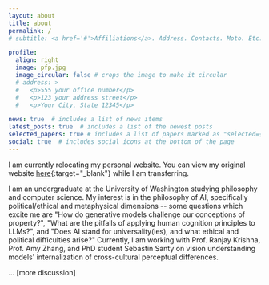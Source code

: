```yaml
---
layout: about
title: about
permalink: /
# subtitle: <a href='#'>Affiliations</a>. Address. Contacts. Moto. Etc.

profile:
  align: right
  image: pfp.jpg
  image_circular: false # crops the image to make it circular
  # address: >
  #   <p>555 your office number</p>
  #   <p>123 your address street</p>
  #   <p>Your City, State 12345</p>

news: true  # includes a list of news items
latest_posts: true  # includes a list of the newest posts
selected_papers: true # includes a list of papers marked as "selected={true}"
social: true  # includes social icons at the bottom of the page 
---
```


I am currently relocating my personal website. You can view my original website [here](https://andre-ye.github.io/andre-ye.github.io-retired/){:target="_blank"} while I am transferring.

I am an undergraduate at the University of Washington studying philosophy and computer science. My interest is in the philosophy of AI, specifically political/ethical and metaphysical dimensions -- some questions which excite me are "How do generative models challenge our conceptions of property?", "What are the pitfalls of applying human cognition principles to LLMs?", and "Does AI stand for universality(ies), and what ethical and political difficulties arise?" Currently, I am working with Prof. Ranjay Krishna, Prof. Amy Zhang, and PhD student Sebastin Santy on vision understanding models' internalization of cross-cultural perceptual differences.

... [more discussion]
